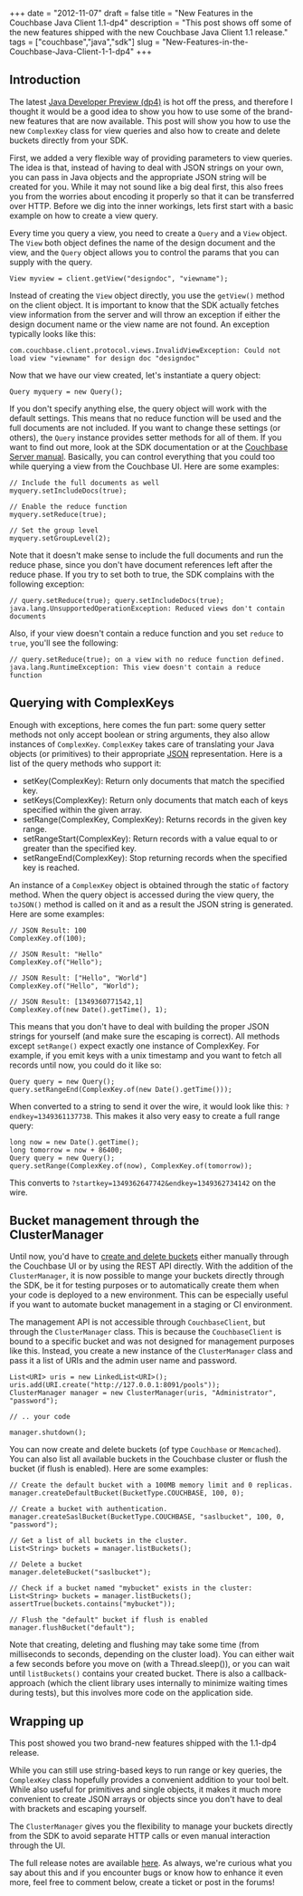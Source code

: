 +++
date = "2012-11-07"
draft = false
title = "New Features in the Couchbase Java Client 1.1-dp4"
description = "This post shows off some of the new features shipped with the new Couchbase Java Client 1.1 release."
tags = ["couchbase","java","sdk"]
slug = "New-Features-in-the-Couchbase-Java-Client-1-1-dp4"
+++

## Introduction
The latest [Java Developer Preview (dp4)](http://www.couchbase.com/develop/java/next) is hot off the press, and therefore I thought it would be a good idea to show you how to use some of the brand-new features that are now available. This post will show you how to use the new `ComplexKey` class for view queries and also how to create and delete buckets directly from your SDK.

First, we added a very flexible way of providing parameters to view queries. The idea is that, instead of having to deal with JSON strings on your own, you can pass in Java objects and the appropriate JSON string will be created for you. While it may not sound like a big deal first, this also frees you from the worries about encoding it properly so that it can be transferred over HTTP. Before we dig into the inner workings, lets first start with a basic example on how to create a view query.

Every time you query a view, you need to create a `Query` and a `View` object. The `View` both  object defines the name of the design document and the view, and the `Query` object allows you to control the params that you can supply with the query.

	View myview = client.getView("designdoc", "viewname");

Instead of creating the `View` object directly, you use the `getView()` method on the client object. It is important to know that the SDK actually fetches view information from the server and will throw an exception if either the design document name or the view name are not found. An exception typically looks like this:

	com.couchbase.client.protocol.views.InvalidViewException: Could not load view "viewname" for design doc "designdoc"

Now that we have our view created, let's instantiate a query object:

	Query myquery = new Query();

If you don't specify anything else, the query object will work with the default settings. This means that no reduce function will be used and the full documents are not included. If you want to change these settings (or others), the `Query` instance provides setter methods for all of them. If you want to find out more, look at the SDK documentation or at the [Couchbase Server manual](http://www.couchbase.com/docs/couchbase-manual-2.0/couchbase-views-querying-rest-api.html). Basically, you can control everything that you could too while querying a view from the Couchbase UI. Here are some examples:

	// Include the full documents as well
	myquery.setIncludeDocs(true);

	// Enable the reduce function
    myquery.setReduce(true);

    // Set the group level
    myquery.setGroupLevel(2);

Note that it doesn't make sense to include the full documents and run the reduce phase, since you don't have document references left after the reduce phase. If you try to set both to true, the SDK complains with the following exception:

	// query.setReduce(true); query.setIncludeDocs(true);
	java.lang.UnsupportedOperationException: Reduced views don't contain documents

Also, if your view doesn't contain a reduce function and you set `reduce` to `true`, you'll see the following:

	// query.setReduce(true); on a view with no reduce function defined.
	java.lang.RuntimeException: This view doesn't contain a reduce function

## Querying with ComplexKeys
Enough with exceptions, here comes the fun part: some query setter methods not only accept boolean or string arguments, they also allow instances of `ComplexKey`. `ComplexKey` takes care of translating your Java objects (or primitives) to their appropriate [JSON](http://json.org/) representation. Here is a list of the query methods who support it:

* setKey(ComplexKey): Return only documents that match the specified key.
* setKeys(ComplexKey): Return only documents that match each of keys specified within the given array.
* setRange(ComplexKey, ComplexKey): Returns records in the given key range.
* setRangeStart(ComplexKey): Return records with a value equal to or greater than the specified key.
* setRangeEnd(ComplexKey): Stop returning records when the specified key is reached.

An instance of a `ComplexKey` object is obtained through the static `of` factory method. When the query object is accessed during the view query, the `toJSON()` method is called on it and as a result the JSON string is generated. Here are some examples:

	// JSON Result: 100
	ComplexKey.of(100);

    // JSON Result: "Hello"
    ComplexKey.of("Hello");

    // JSON Result: ["Hello", "World"]
    ComplexKey.of("Hello", "World");

    // JSON Result: [1349360771542,1]
    ComplexKey.of(new Date().getTime(), 1);

This means that you don't have to deal with building the proper JSON strings for yourself (and make sure the escaping is correct). All methods except `setRange()` expect exactly one instance of ComplexKey. For example, if you emit keys with a unix timestamp and you want to fetch all records until now, you could do it like so:

	Query query = new Query();
    query.setRangeEnd(ComplexKey.of(new Date().getTime()));

When converted to a string to send it over the wire, it would look like this: `?endkey=1349361137738`. This makes it also very easy to create a full range query:

	long now = new Date().getTime();
	long tomorrow = now + 86400;
	Query query = new Query();
	query.setRange(ComplexKey.of(now), ComplexKey.of(tomorrow));

This converts to `?startkey=1349362647742&endkey=1349362734142` on the wire.

## Bucket management through the ClusterManager
Until now, you'd have to [create and delete buckets](http://www.couchbase.com/docs/couchbase-manual-2.0/couchbase-admin-web-console-data-buckets.html) either manually through the Couchbase UI or by using the REST API directly. With the addition of the `ClusterManager`, it is now possible to mange your buckets directly through the SDK, be it for testing purposes or to automatically create them when your code is deployed to a new environment. This can be especially useful if you want to automate bucket management in a staging or CI environment.

The management API is not accessible through `CouchbaseClient`, but through the `ClusterManager` class. This is because the `CouchbaseClient` is bound to a specific bucket and was not designed for management purposes like this. Instead, you create a new instance of the `ClusterManager` class and pass it a list of URIs and the admin user name and password.

    List<URI> uris = new LinkedList<URI>();
	uris.add(URI.create("http://127.0.0.1:8091/pools"));
	ClusterManager manager = new ClusterManager(uris, "Administrator", "password");

	// .. your code

	manager.shutdown();

You can now create and delete buckets (of type `Couchbase` or `Memcached`). You can also list all available buckets in the Couchbase cluster or flush the bucket (if flush is enabled). Here are some examples:

	// Create the default bucket with a 100MB memory limit and 0 replicas.
	manager.createDefaultBucket(BucketType.COUCHBASE, 100, 0);

	// Create a bucket with authentication.
	manager.createSaslBucket(BucketType.COUCHBASE, "saslbucket", 100, 0, "password");

	// Get a list of all buckets in the cluster.
	List<String> buckets = manager.listBuckets();

	// Delete a bucket
	manager.deleteBucket("saslbucket");

	// Check if a bucket named "mybucket" exists in the cluster:
	List<String> buckets = manager.listBuckets();
	assertTrue(buckets.contains("mybucket"));

	// Flush the "default" bucket if flush is enabled
	manager.flushBucket("default");

Note that creating, deleting and flushing may take some time (from milliseconds to seconds, depending on the cluster load). You can either wait a few seconds before you move on (with a Thread.sleep()), or you can wait until `listBuckets()` contains your created bucket. There is also a callback-approach (which the client library uses internally to minimize waiting times during tests), but this involves more code on the application side.

## Wrapping up
This post showed you two brand-new features shipped with the 1.1-dp4 release.

While you can still use string-based keys to run range or key queries, the `ComplexKey` class hopefully provides a convenient addition to your tool belt. While also useful for primitives and single objects, it makes it much more convenient to create JSON arrays or objects since you don't have to deal with brackets and escaping yourself.

The `ClusterManager` gives you the flexibility to manage your buckets directly from the SDK to avoid separate HTTP calls or even manual interaction through the UI.

The full release notes are available [here](http://www.couchbase.com/docs/couchbase-sdk-java-1.1/couchbase-sdk-java-rn_1-1-0d.html). As always, we're curious what you say about this and if you encounter bugs or know how to enhance it even more, feel free to comment below, create a ticket or post in the forums!